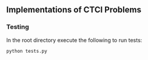 ## Implementations of CTCI Problems

### Testing
In the root directory execute the following to run tests:
    
    python tests.py